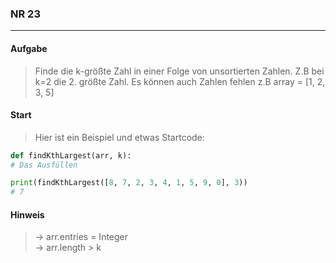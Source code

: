 ### NR 23

---

#### Aufgabe
> Finde die k-größte Zahl in einer Folge von unsortierten Zahlen. Z.B bei k=2 die 2. größte Zahl.
Es können auch Zahlen fehlen z.B array = [1, 2, 3, 5]


#### Start
> Hier ist ein Beispiel und etwas Startcode:

```py
def findKthLargest(arr, k):
# Das Ausfüllen

print(findKthLargest([8, 7, 2, 3, 4, 1, 5, 9, 0], 3))
# 7
```


#### Hinweis
> -> arr.entries = Integer<br>
> -> arr.length > k<br>